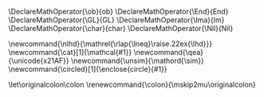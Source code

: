 \DeclareMathOperator{\ob}{ob}
\DeclareMathOperator{\End}{End}
\DeclareMathOperator{\GL}{GL}
\DeclareMathOperator{\Ima}{Im}
\DeclareMathOperator{\char}{char}
\DeclareMathOperator{\Nil}{Nil}

\newcommand{\nlhd}{\mathrel{\rlap{\lneq}\raise.22ex{\lhd}}}
\newcommand{\cat}[1]{\mathcal{#1}}
\newcommand{\qea}{\unicode{x21AF}}
\newcommand{\unsim}{\mathord{\sim}}
\newcommand{\circled}[1]{\enclose{circle}{#1}}

\let\originalcolon\colon
\renewcommand{\colon}{\mskip2mu\originalcolon}